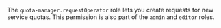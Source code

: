 The `quota-manager.requestOperator` role lets you create requests for new service quotas. This permission is also part of the `admin` and `editor` roles.